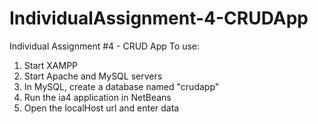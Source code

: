 # IndividualAssignment-4-CRUDApp
Individual Assignment #4 - CRUD App
To use:
1. Start XAMPP
2. Start Apache and MySQL servers
3. In MySQL, create a database named "crudapp"
4. Run the ia4 application in NetBeans
5. Open the localHost url and enter data

